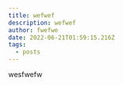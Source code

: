 ```yaml
---
title: wefwef
description: wefwef
author: fwefwe
date: 2022-06-21T01:59:15.216Z
tags:
  - posts
---
```

wesfwefw